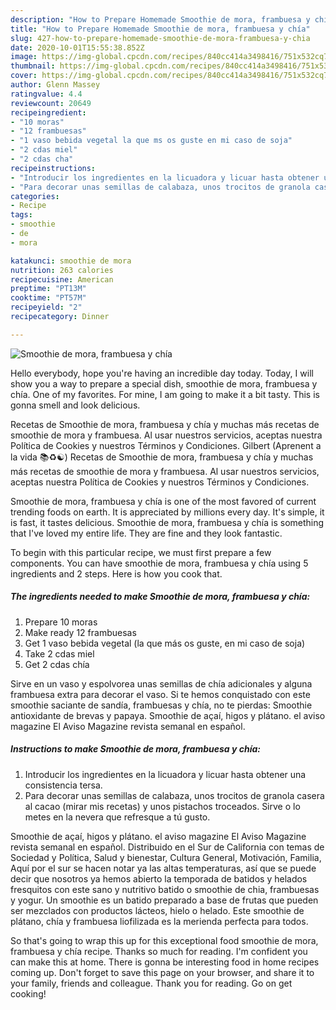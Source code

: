 ```yaml
---
description: "How to Prepare Homemade Smoothie de mora, frambuesa y chía"
title: "How to Prepare Homemade Smoothie de mora, frambuesa y chía"
slug: 427-how-to-prepare-homemade-smoothie-de-mora-frambuesa-y-chia
date: 2020-10-01T15:55:38.852Z
image: https://img-global.cpcdn.com/recipes/840cc414a3498416/751x532cq70/smoothie-de-mora-frambuesa-y-chia-foto-principal.jpg
thumbnail: https://img-global.cpcdn.com/recipes/840cc414a3498416/751x532cq70/smoothie-de-mora-frambuesa-y-chia-foto-principal.jpg
cover: https://img-global.cpcdn.com/recipes/840cc414a3498416/751x532cq70/smoothie-de-mora-frambuesa-y-chia-foto-principal.jpg
author: Glenn Massey
ratingvalue: 4.4
reviewcount: 20649
recipeingredient:
- "10 moras"
- "12 frambuesas"
- "1 vaso bebida vegetal la que ms os guste en mi caso de soja"
- "2 cdas miel"
- "2 cdas cha"
recipeinstructions:
- "Introducir los ingredientes en la licuadora y licuar hasta obtener una consistencia tersa."
- "Para decorar unas semillas de calabaza, unos trocitos de granola casera al cacao (mirar mis recetas) y unos pistachos troceados. Sirve o lo metes en la nevera que refresque a tú gusto."
categories:
- Recipe
tags:
- smoothie
- de
- mora

katakunci: smoothie de mora 
nutrition: 263 calories
recipecuisine: American
preptime: "PT13M"
cooktime: "PT57M"
recipeyield: "2"
recipecategory: Dinner

---
```



![Smoothie de mora, frambuesa y chía](https://img-global.cpcdn.com/recipes/840cc414a3498416/751x532cq70/smoothie-de-mora-frambuesa-y-chia-foto-principal.jpg)

Hello everybody, hope you're having an incredible day today. Today, I will show you a way to prepare a special dish, smoothie de mora, frambuesa y chía. One of my favorites. For mine, I am going to make it a bit tasty. This is gonna smell and look delicious.

Recetas de Smoothie de mora, frambuesa y chía y muchas más recetas de smoothie de mora y frambuesa. Al usar nuestros servicios, aceptas nuestra Política de Cookies y nuestros Términos y Condiciones. Gilbert (Aprenent a la vida 📚♻️☯️) Recetas de Smoothie de mora, frambuesa y chía y muchas más recetas de smoothie de mora y frambuesa. Al usar nuestros servicios, aceptas nuestra Política de Cookies y nuestros Términos y Condiciones.

Smoothie de mora, frambuesa y chía is one of the most favored of current trending foods on earth. It is appreciated by millions every day. It's simple, it is fast, it tastes delicious. Smoothie de mora, frambuesa y chía is something that I've loved my entire life. They are fine and they look fantastic.


To begin with this particular recipe, we must first prepare a few components. You can have smoothie de mora, frambuesa y chía using 5 ingredients and 2 steps. Here is how you cook that.

<!--inarticleads1-->

##### The ingredients needed to make Smoothie de mora, frambuesa y chía:

1. Prepare 10 moras
1. Make ready 12 frambuesas
1. Get 1 vaso bebida vegetal (la que más os guste, en mi caso de soja)
1. Take 2 cdas miel
1. Get 2 cdas chía


Sirve en un vaso y espolvorea unas semillas de chía adicionales y alguna frambuesa extra para decorar el vaso. Si te hemos conquistado con este smoothie saciante de sandía, frambuesas y chía, no te pierdas: Smoothie antioxidante de brevas y papaya. Smoothie de açaí, higos y plátano. el aviso magazine El Aviso Magazine revista semanal en español. 

<!--inarticleads2-->

##### Instructions to make Smoothie de mora, frambuesa y chía:

1. Introducir los ingredientes en la licuadora y licuar hasta obtener una consistencia tersa.
1. Para decorar unas semillas de calabaza, unos trocitos de granola casera al cacao (mirar mis recetas) y unos pistachos troceados. Sirve o lo metes en la nevera que refresque a tú gusto.


Smoothie de açaí, higos y plátano. el aviso magazine El Aviso Magazine revista semanal en español. Distribuido en el Sur de California con temas de Sociedad y Política, Salud y bienestar, Cultura General, Motivación, Familia, Aquí por el sur se hacen notar ya las altas temperaturas, así que se puede decir que nosotros ya hemos abierto la temporada de batidos y helados fresquitos con este sano y nutritivo batido o smoothie de chia, frambuesas y yogur. Un smoothie es un batido preparado a base de frutas que pueden ser mezclados con productos lácteos, hielo o helado. Este smoothie de plátano, chía y frambuesa liofilizada es la merienda perfecta para todos. 

So that's going to wrap this up for this exceptional food smoothie de mora, frambuesa y chía recipe. Thanks so much for reading. I'm confident you can make this at home. There is gonna be interesting food in home recipes coming up. Don't forget to save this page on your browser, and share it to your family, friends and colleague. Thank you for reading. Go on get cooking!
